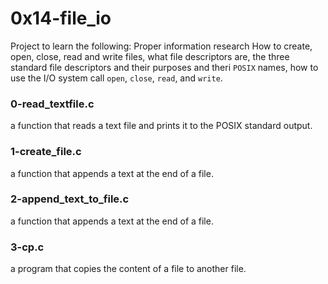 # 0x14-file_io
Project to learn the following:
Proper information research
How to create, open, close, read and write files, what file descriptors are, the three standard file descriptors and their purposes and theri `POSIX` names, how to use the I/O system call `open`, `close`, `read`, and `write`.
### 0-read_textfile.c
a function that reads a text file and prints it to the POSIX standard output.
### 1-create_file.c
a function that appends a text at the end of a file.
### 2-append_text_to_file.c
a function that appends a text at the end of a file.
### 3-cp.c
a program that copies the content of a file to another file.
